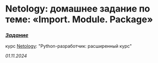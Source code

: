 # Netology: домашнее задание по теме: «Import. Module. Package»

### [_Задание_](https://github.com/netology-code/py-homeworks-advanced/tree/master/1.Import.Module.Package)

курс [Netology](https://netology.ru/): "Python-разработчик: расширенный курс"

_01.11.2024_